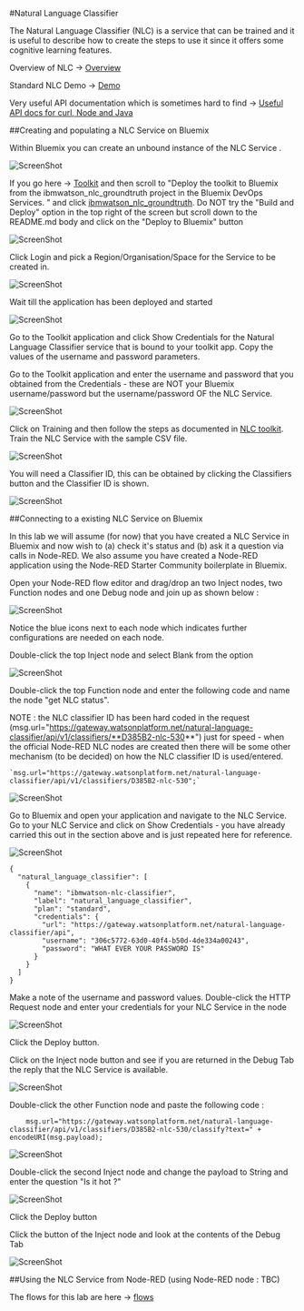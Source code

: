 #Natural Language Classifier

The Natural Language Classifier (NLC) is a service that can be trained and it  is useful to describe how to create the steps to use it since it offers some cognitive learning features.

Overview of NLC -> [Overview](http://www.ibm.com/smarterplanet/us/en/ibmwatson/developercloud/doc/nl-classifier/)
 
Standard NLC Demo -> [Demo](http://natural-language-classifier-demo.mybluemix.net)

 Very useful API documentation which is sometimes hard to find -> [Useful API docs for curl, Node and Java](https://www.ibm.com/smarterplanet/us/en/ibmwatson/developercloud/natural-language-classifier/api/v1/?node#introduction)

##Creating and populating a NLC Service on Bluemix

Within Bluemix you can create an unbound instance of the NLC Service .

![ScreenShot](images/nlc_std_service.png)

If you go here -> [Toolkit](http://www.ibm.com/smarterplanet/us/en/ibmwatson/developercloud/doc/nl-classifier/tool_overview.shtml) and then scroll to "Deploy the toolkit to Bluemix from the ibmwatson_nlc_groundtruth project in the Bluemix DevOps Services. " and click [ibmwatson_nlc_groundtruth](https://hub.jazz.net/project/wdctools/ibmwatson-nlc-groundtruth/overview?cm_mc_uid=84253509386814425332224&cm_mc_sid_50200000=1442982326).  Do NOT try the "Build and Deploy" option in the top right of the screen but scroll down to the README.md body and click on the "Deploy to Bluemix" button

![ScreenShot](images/nlc_bluemix_deploy.png)

Click Login and pick a Region/Organisation/Space for the Service to be created in.

![ScreenShot](images/nlc_bluemix_deploy_space.png)

Wait till the application has been deployed and started

![ScreenShot](images/nlc_bluemix_deploy_success.png)

Go to the Toolkit application and click Show Credentials for the Natural Language Classifier service that is bound to your toolkit app.  Copy the values of the username and password parameters.

Go to the Toolkit application and enter the username and password that you obtained from the Credentials - these are NOT your Bluemix username/password but the username/password OF the NLC Service.

![ScreenShot](images/nlc_toolkit_login.png)

Click on Training and then follow the steps as documented in [NLC toolkit](http://www.ibm.com/smarterplanet/us/en/ibmwatson/developercloud/doc/nl_classifier/tool_overview.shtml).  Train the NLC Service with the sample CSV file.

![ScreenShot](images/nlc_toolkit_training.png)

You will need a Classifier ID, this can be obtained by clicking the Classifiers button and the Classifier ID is shown.

![ScreenShot](images/nlc_classifier_id.png)


##Connecting to a existing NLC Service on Bluemix
 
In this lab we will assume (for now) that you have created a NLC Service in Bluemix and now wish to (a) check it's status and (b) ask it a question via calls in Node-RED.  We also assume you have created a Node-RED application using the Node-RED Starter Community boilerplate in Bluemix.

Open your Node-RED flow editor and drag/drop an two Inject nodes, two Function nodes and one Debug node and join up as shown below  :
 
![ScreenShot](images/nlc_nodes_joined.png)

Notice the blue icons next to each node which indicates further configurations are needed on each node.

Double-click the top Inject node and select Blank from the option

![ScreenShot](images/nlc_inject_node.png)

Double-click the top Function node and enter the following code and name the node "get NLC status".  

NOTE : the NLC classifier ID has been hard coded in the request (msg.url="https://gateway.watsonplatform.net/natural-language-classifier/api/v1/classifiers/**D385B2-nlc-530**") just for speed - when the official Node-RED NLC nodes are created then there will be some other mechanism (to be decided) on how the NLC classifier ID is used/entered.  

    `msg.url="https://gateway.watsonplatform.net/natural-language-classifier/api/v1/classifiers/D385B2-nlc-530";`

![ScreenShot](images/nlc_get_status_function.png)

Go to Bluemix and open your application and navigate to the NLC Service.  Go to your NLC Service and click on Show Credentials - you have already carried this out in the section above and is just repeated here for reference.


![ScreenShot](images/nlc_credentials.png)

    {
      "natural_language_classifier": [
        {
          "name": "ibmwatson-nlc-classifier",
          "label": "natural_language_classifier",
          "plan": "standard",
          "credentials": {
            "url": "https://gateway.watsonplatform.net/natural-language-classifier/api",
            "username": "306c5772-63d0-40f4-b50d-4de334a00243",
            "password": "WHAT EVER YOUR PASSWORD IS"
          }
        }
      ]
    }

Make a note of the username and password values.  Double-click the HTTP Request node and enter your credentials for your NLC Service in the node 

![ScreenShot](images/nlc_credentials_request_node.png)

Click the Deploy button.

Click on the Inject node button and see if you are returned in the Debug Tab the reply that the NLC Service is available.

![ScreenShot](images/nlc_available.png)

Double-click the other Function node and paste the following code :

        msg.url="https://gateway.watsonplatform.net/natural-language-classifier/api/v1/classifiers/D385B2-nlc-530/classify?text=" + encodeURI(msg.payload);
    
![ScreenShot](images/nlc_ask_question.png)

Double-click the second Inject node and change the payload to String and enter the question "Is it hot ?"

![ScreenShot](images/nlc_inject_ask.png)

Click the Deploy button

Click the button of the Inject node and look at the contents of the Debug Tab

![ScreenShot](images/nlc_debug_ask_output.png)

##Using the NLC Service from Node-RED (using Node-RED node : TBC)


The flows for this lab are here -> [flows](nlc_flows.json)
